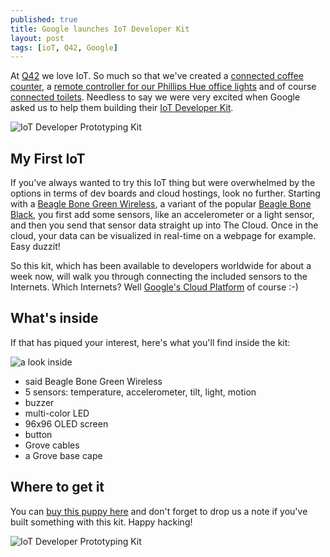 ```yaml
---
published: true
title: Google launches IoT Developer Kit
layout: post
tags: [ioT, Q42, Google]
---
```

At [Q42](http://www.q42.com) we love IoT. So much so that we've created a [connected coffee counter](https://medium.com/q42bv/hacking-the-coffee-machine-5802172b17c1#.3995xcjyu), a [remote controller for our Phillips Hue office lights](https://medium.com/q42bv/control-our-office-lights-from-our-website-b4bb7342186d#.vafbs3m9e) and of course [connected toilets](https://medium.com/q42bv/happy-plees-voor-nerds-e03fcbf66e94#.7jo47wfis). Needless to say we were very excited when Google asked us to help them building their [IoT Developer Kit](https://cloud.google.com/solutions/iot/kit/).

![IoT Developer Prototyping Kit](https://www.seeedstudio.com/upload/image/20160913/1473731372346783.jpg)

## My First IoT

If you've always wanted to try this IoT thing but were overwhelmed by the options in terms of dev boards and cloud hostings, look no further.
Starting with a [Beagle Bone Green Wireless](https://beagleboard.org/green-wireless), a variant of the popular [Beagle Bone Black](https://beagleboard.org/black), you first add some sensors, like an accelerometer or a light sensor, and then you send that sensor data straight up into The Cloud. Once in the cloud, your data can be visualized in real-time on a webpage for example.
Easy duzzit!

So this kit, which has been available to developers worldwide for about a week now, will walk you through connecting the included sensors to the Internets. Which Internets? Well [Google's Cloud Platform](https://cloud.google.com/) of course :-)

## What's inside
If that has piqued your interest, here's what you'll find inside the kit:

![a look inside](https://statics3.seeedstudio.com/seeed/img/2016-06/8x2YakiOAIR9FrZ3wox1Vklh.jpg)

 - said Beagle Bone Green Wireless
 - 5 sensors: temperature, accelerometer, tilt, light, motion
 - buzzer
 - multi-color LED
 - 96x96 OLED screen
 - button
 - Grove cables
 - a Grove base cape

## Where to get it
You can [buy this puppy here](https://www.seeedstudio.com/item_detail.html?p_id=2684) and don't forget to drop us a note if you've built something with this kit. Happy hacking!

![IoT Developer Prototyping Kit](https://cloud.google.com/images/iot/iot-lead-graphic-2x.png)